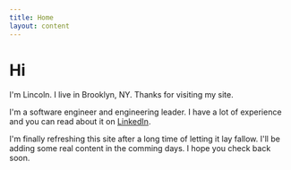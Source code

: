 ```yaml
---
title: Home
layout: content
---
```


# Hi

I'm Lincoln. I live in Brooklyn, NY. Thanks for visiting my site.

I'm a software engineer and engineering leader. I have a lot of experience and you can read about it on <a href="https://www.linkedin.com/in/lincolnritter/" data-network="LinkedIn" data-proofer-ignore>LinkedIn</a>. 

I'm finally refreshing this site after a long time of letting it lay fallow. I'll be adding some real content in the comming days. I hope you check back soon.